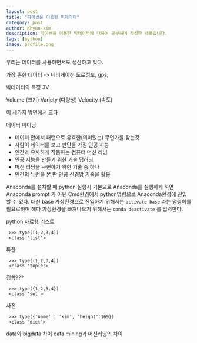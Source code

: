 ```yaml
---
layout: post
title: "파이썬을 이용한 빅데이터"
category: post
author: Khyun-kim
description: 파이썬을 이용한 빅데이터에 대하여 공부하며 작성한 내용입니다.
tags: [python]
image: profile.png
---
```



우리는 데이터를 사용하면서도 생산하고 있다.

가장 흔한 데이터 -> 네비게이션
도로정보, gps,

빅데이터의 특징 3V

Volume (크기)
Variety (다양성)
Velocity (속도)

이 세가지 방면에서 크다

데이터 마이닝
- 데이터 안에서 패턴으로 유효한(의미있는) 무언가를 찾는것
- 사람이 데이터를 보고 판단을 가짐
인공 지능
- 인간과 유사하게 작동하는 컴퓨터
머신 러닝
- 인공 지능을 만들기 위한 기술
딥러닝
- 머신 러닝을 구현하기 위한 기술 중 하나
- 인간의 뉴런을 본 딴 인공 신경망 기술을 활용

Anaconda를 설치할 때 python 실행시 기본으로 Anaconda를 실행하게 하면
Anaconda prompt 가 아닌 Cmd환경에서 python명령으로 Anaconda환경에 진입할 수 있다.
대신 base 가상환경으로 진입하기 위해서는 `activate base` 라는 명령어를 필요로하며
해다 가상환경을 빠져나오기 위해서는 `conda deactivate` 를 입력한다.

python 자료형
리스트
```
 >>> type([1,2,3,4])
 <class 'list'>
```
튜플
```
 >>> type((1,2,3,4))
 <class 'tuple'>
```
집합???
```
 >>> type({1,2,3,4})
 <class 'set'>
```
사전
```
 >>> type({'name' : 'kim', 'height':169})
 <class 'dict'>
```

data와 bigdata 차이
data mining과 머신러닝의 차이